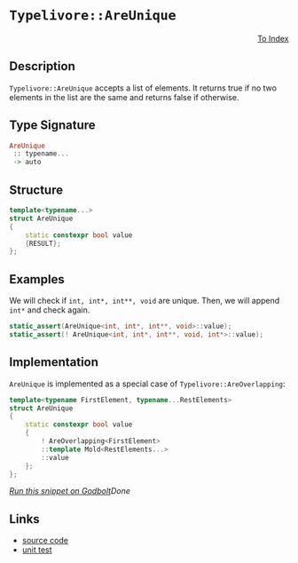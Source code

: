 <!-- Copyright 2024 Feng Mofan
SPDX-License-Identifier: Apache-2.0 -->

# `Typelivore::AreUnique`

<p style='text-align: right;'><a href="../../../facilities/metafunctions.md#typelivore-are-unique">To Index</a></p>

## Description

`Typelivore::AreUnique` accepts a list of elements. It returns true if no two elements in the list are the same and returns false if otherwise.

## Type Signature

```Haskell
AreUnique
 :: typename...
 -> auto
```

## Structure

```C++
template<typename...>
struct AreUnique
{
    static constexpr bool value 
    {RESULT};
};
```

## Examples

We will check if `int, int*, int**, void` are unique. Then, we will append `int*` and check again.

```C++
static_assert(AreUnique<int, int*, int**, void>::value);
static_assert(! AreUnique<int, int*, int**, void, int*>::value);
```

## Implementation

`AreUnique` is implemented as a special case of `Typelivore::AreOverlapping`:

```C++
template<typename FirstElement, typename...RestElements>
struct AreUnique
{
    static constexpr bool value 
    {
        ! AreOverlapping<FirstElement>
        ::template Mold<RestElements...>
        ::value
    };
};
```

[*Run this snippet on Godbolt*](https://godbolt.org/#z:OYLghAFBqd5QCxAYwPYBMCmBRdBLAF1QCcAaPECAMzwBtMA7AQwFtMQByARg9KtQYEAysib0QXACx8BBAKoBnTAAUAHpwAMvAFYTStJg1DIApACYAQuYukl9ZATwDKjdAGFUtAK4sGIAGwArKSuADJ4DJgAcj4ARpjEIADs/qQADqgKhE4MHt6%2BAcEZWY4C4ZExLPGJKbaY9qUMQgRMxAR5Pn5BdQ05za0E5dFxCcmpCi1tHQXdEwNDldVjAJS2qF7EyOwcAPQAVAeHR8cnezsmGgCC%2B4cA1AAimGmujMh4mAq3R%2BdXN6f/xx%2BlwuwLMAGYIshvFhbiYwW4CABPZ4AfQIxCYhAUcOwIJBfz2tzcTDSCi89C%2BhyBBEwLDSBhpcIRyMYrEwADpOTiQRNiF4HESSWT6HCrFd8UdbpdiJgAPIANwSBjSaQiwEpB2ptPpTEZ8KRz2YbE57IAkgwFM8HJh0Nh6GxBNiwbirrz%2BQQpTKFUqSaqjCCQLc0l5YrQ8MhbhN0CAQAbMCi8FhBIREUzzZbMNbbfbGAQndgTXikmLLrcy5H0e6HpgWnQQeXYcX6w3yzS6QzMEy40aOVznc2WxW%2BQLlMRUEQALKedADlsmYu3LxZIy3OOwsH3W7y1CJ0WN%2B6i2fzg9gkv4na3ABKmY2WUVgqUIFnbZ1euZhrZt3TVscRjttNzUhVxZHsTWvCZ/wdPNuSuBs3RHMdJ2nI8m1gwdbh2C8TH8DRHlrWhsI0W4AHc6FoCtUDSW4ZWQW8ciAphkAQd55TVSMEBIAgAFo3k2LxCHZWcGyXNi1zhTcoxjNAGHwRoxCE8smQUwdJJAPAFBRWImCUFFUCoJlVLjBMk0cJE0wtH81Ug3McVIaU5UVYhlT9YAcRjeUxC8TAgOUls8MxWgfLQ9Dy3s70nN9NVzIzLNrMdE0gO/TNf2AOKCBg0t0Lc2MWRjF8O1uUdx1QKdaBneFwIINKFELZ08pZQ9xWCls5kcCNpImTBVDSYhbliVBPC3TzMEbCxVPUlEFDZFF5S7FkgO3Xd%2BySE8SwbY9GuBX4LwsbSRuJR9n21Ds5o/Ngvws5KrJzQQMrgysEOK0ryrcJKHGugDbv7Zr5zW9CRJXMSNwraMUAEWScnk5r1vhXz7tBiatJ0vSDIIUGjMTXMU2iyy/xu9LnSAsLHOcqK6pADzvG82FofQxb0FIOHy2JUlyU7eE3ppbNPrzBKLpilK0rurLybjTaQt81rw1uDqaW63r%2BsGymvNGhhxxBmMJqmtgZtO6n6e5FbxcUo3TzxZr8t1dn31ZY1OWq4WywB9VnvXTciqQsqmWq2rcTN8VTbPX4ARDwEJTuU12x53Ucg1M5w9D0OgRBS2327T8ADE8GICD8aA9O7fZSqHe%2By54I9ey5AYPAAEcvKLP6yyl9qBE6%2BW%2BoG8jlZGlDG5bMAwE9ByfRVMm3CznOqvxx2Wzy46rduZ6mWL/Gar7F1MsHdzhpQ1aiz3prrkTzUE8JAAVD4PW%2BU%2BQ%2BT10WjalFtKUNoIEr6u6%2BtiICCA7%2B9l/wQBwFo7nKtgbeVNlibWbk/BQL8CAQAHkPKutd67wm/gAgg/9bh/ywfTDBexsrd0gaeDgqxaCcECLwPwHAtCkFQJwNw1hrCRnWJsHu4IeCkAIJoUhqwADWIBAiSHZBoAAHGYMwABOSRXBAhiNEVwJISRpDkI4JIXgLAJAaA0KQahtD6EcF4AoEAOjuE0NIaQOAsAYCIBAOsAgwYf4UAgGgOkdAEhRDZJwVQoj/BcX8JIW4wBkARikOyMwvAbSEBIImPQ/BBAiDEOwKQMhBCKBUOocxpBdBcFIMRDEaROA8DIRQqhPC6GcFlF4Bx1Tbh6VuD4vxASgkhNuGEswtwIAeDcfQXq5gwRcGWLwMxWhVgQCQK41UvTyCUEme4xIwApBmD4HQGkOdKCxHKbECIrRERFN4Ns5gxBESyliNoZK%2BzSCuKgrKBgtA9lZKwLELwwBiS0FoMY7gvAsAsEMMAcQjzs5XUVJ82hXUbw0kud/eo5SwyxAxMcjwWBynojwJor5pBHL9SUI8X5RgwxGB4asKgBhgAKAAGrvGIrKQ0lz4nCFEOIFJ9L0lqHKTk/QfyUBMMsPoPAsRjGQFWJRRonyuJRnEqYSw1gzD6McsQTGgqICrDsFdZwEBXDTD8LksIERhhVFGLk4o2QBBar0MaxoCwRiJFyaq96Ah%2BhTE8J0PQdrGiOsGHqxYhrbCTHaM6gotq/VWoNTalVrCtgSBKRwShujykGIab4/xgTgmhOER0iAuBol9I4UMrhRLVgIEwEwLAiRlWkAEZIME7JJFgmURoSQZhJA4Q0IEfwkj9CcHUaQTRAz2T%2BC4P4URkiFFBEkLI2tqQ9G8AMUYkx%2BbzFjJseMux1THEzJcagHpHivEcFaCweUSQuJMBlgYFcXBJHsi4CIyJskYnRlyfSxJTLpAsqUGyrJuhln5JJPs6Nsbp0VI4FUmpHp6mNOTaev5bTL3XqIl0rdUyEiwnBGYPNIyLErrmdM5x2HRhQj%2BRergOiaC0DWcYiAmysmHN2ZcmjxzTnnIcJc65uZbn3PKU8l5byPmXJ%2BX8gFtD8A0UcCC8p4LaKQoxdC1RtC4UIsREi7YtDUXos4VizImBcUCbVESvgpKKVUppYwOlshn3JNfbIVlmTaFfs5YSqVVheVwqVcKtIorODirRpKnlFhZUzvlYq%2BAKr6hqr8BqmSZqdUyRDUsI1mQTW5ADdq9ICXLVeuta60L9qmh%2Bqiz0MLHrYs%2BrmE6/IKXSueoqJlwZawNiRtq6ogD8bOCJqaYEgj57YMiM6VmogOaBnoYLaQItJbRjltUd23tl6G1JECJIpRYJG3NvHXGrJs7bDzow0u%2BAK77Hrtw4h%2BZni2CcH3c0lgCh5QRnlBe9kHYJi3uzbEx9ZnGUWdSfId9NmdAgDBHkgpf7O0xrKetypa7angYu1dm7d2HsegQ9ugbYIhuLssRMo7OHZmY9GNdlUM0L0onhyiVQASVlkYSBRqjtD6MPM4bTxjFyMWscEOxh5QnMDPNeWIXjGL%2BP4uU98oF70xNZIk9U7YnCZOwv5QppTKKFVqd4BpnFtIdOErRySpgZLKWYGpbSjFT73sSEs2k777K/v2eML5vlArgt0PczkT5OxJKOZlXKhICqsCuYKzllwkXkt6F1dV0N5q0s5HyxanIxWbW%2B/dXlwPtrsvx/mBl0PQaBj5cqzHqNdW2G56a6D/RrXSeBMu9drccOrYTF63egbgzhnDdG6Wyg0apsgCkeyMEYJAhyPHdo7vKRRFreL4YzbpjhuVsCDWxRSRtGiMkDIrg4izCpFUWCIvM7OCN8XdGiJI%2Bt9j%2B26sRyWRnCSCAA%3D)$Done$

## Links

- [source code](../../../../conceptrodon/descend/descend/typelivore/are_unique.hpp)
- [unit test](../../../../tests/unit/metafunctions/typelivore/are_unique.test.hpp)
